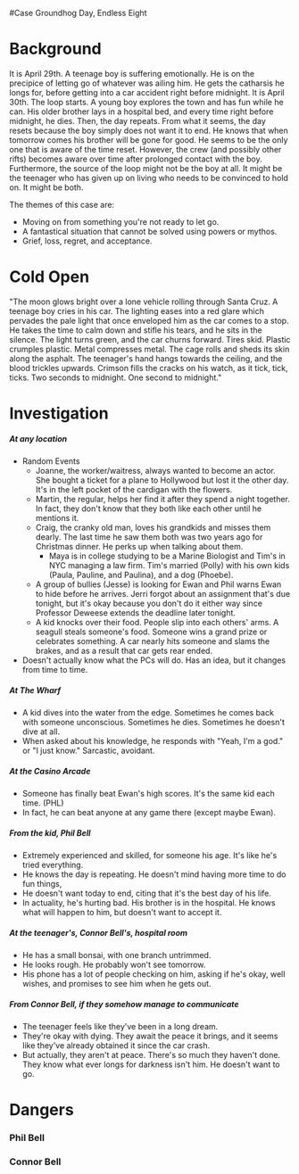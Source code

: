 #Case Groundhog Day, Endless Eight
# Background
It is April 29th. A teenage boy is suffering emotionally. He is on the precipice of letting go of whatever was ailing him. He gets the catharsis he longs for, before getting into a car accident right before midnight. It is April 30th. The loop starts.
A young boy explores the town and has fun while he can. His older brother lays in a hospital bed, and every time right before midnight, he dies. Then, the day repeats.
From what it seems, the day resets because the boy simply does not want it to end. He knows that when tomorrow comes his brother will be gone for good. He seems to be the only one that is aware of the time reset. However, the crew (and possibly other rifts) becomes aware over time after prolonged contact with the boy. Furthermore, the source of the loop might not be the boy at all. It might be the teenager who has given up on living who needs to be convinced to hold on. It might be both.

The themes of this case are:
- Moving on from something you're not ready to let go.
- A fantastical situation that cannot be solved using powers or mythos.
- Grief, loss, regret, and acceptance.

# Cold Open
"The moon glows bright over a lone vehicle rolling through Santa Cruz. A teenage boy cries in his car. The lighting eases into a red glare which pervades the pale light that once enveloped him as the car comes to a stop. He takes the time to calm down and stifle his tears, and he sits in the silence. The light turns green, and the car churns forward.
Tires skid. Plastic crumples plastic. Metal compresses metal. The cage rolls and sheds its skin along the asphalt. The teenager's hand hangs towards the ceiling, and the blood trickles upwards. Crimson fills the cracks on his watch, as it tick, tick, ticks.
Two seconds to midnight. One second to midnight."

# Investigation

##### At any location
- Random Events
	- Joanne, the worker/waitress, always wanted to become an actor. She bought a ticket for a plane to Hollywood but lost it the other day. It's in the left pocket of the cardigan with the flowers.
	- Martin, the regular, helps her find it after they spend a night together. In fact, they don't know that they both like each other until he mentions it.
	- Craig, the cranky old man, loves his grandkids and misses them dearly. The last time he saw them both was two years ago for Christmas dinner. He perks up when talking about them.
		- Maya is in college studying to be a Marine Biologist and Tim's in NYC managing a law firm. Tim's married (Polly) with his own kids (Paula, Pauline, and Paulina), and a dog (Phoebe).
	- A group of bullies (Jesse) is looking for Ewan and Phil warns Ewan to hide before he arrives. Jerri forgot about an assignment that's due tonight, but it's okay because you don't do it either way since Professor Deweese extends the deadline later tonight. 
	- A kid knocks over their food. People slip into each others' arms. A seagull steals someone's food. Someone wins a grand prize or celebrates something. A car nearly hits someone and slams the brakes, and as a result that car gets rear ended. 
- Doesn't actually know what the PCs will do. Has an idea, but it changes from time to time.
##### At The Wharf
- A kid dives into the water from the edge. Sometimes he comes back with someone unconscious. Sometimes he dies. Sometimes he doesn't dive at all.
- When asked about his knowledge, he responds with "Yeah, I'm a god." or "I just know." Sarcastic, avoidant.
##### At the Casino Arcade
- Someone has finally beat Ewan's high scores. It's the same kid each time. (PHL)
- In fact, he can beat anyone at any game there (except maybe Ewan).
##### From the kid, Phil Bell
- Extremely experienced and skilled, for someone his age. It's like he's tried everything.
- He knows the day is repeating. He doesn't mind having more time to do fun things,
- He doesn't want today to end, citing that it's the best day of his life.
- In actuality, he's hurting bad. His brother is in the hospital. He knows what will happen to him, but doesn't want to accept it.
##### At the teenager's, Connor Bell's, hospital room
- He has a small bonsai, with one branch untrimmed.
- He looks rough. He probably won't see tomorrow.
- His phone has a lot of people checking on him, asking if he's okay, well wishes, and promises to see him when he gets out.
##### From Connor Bell, if they somehow manage to communicate
- The teenager feels like they've been in a long dream.
- They're okay with dying. They await the peace it brings, and it seems like they've already obtained it since the car crash.
- But actually, they aren't at peace. There's so much they haven't done. They know what ever longs for darkness isn't him. He doesn't want to go.

# Dangers
### Phil Bell

### Connor Bell